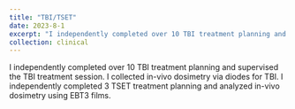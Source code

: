 ```yaml
---
title: "TBI/TSET"
date: 2023-8-1
excerpt: "I independently completed over 10 TBI treatment planning and supervised the TBI treatment session. I collected in-vivo dosimetry via diodes for TBI. I independently completed 3 TSET treatment planning and analyzed in-vivo dosimetry using EBT3 films."
collection: clinical
---
```


I independently completed over 10 TBI treatment planning and supervised the TBI treatment session. I collected in-vivo dosimetry via diodes for TBI. I independently completed 3 TSET treatment planning and analyzed in-vivo dosimetry using EBT3 films.
